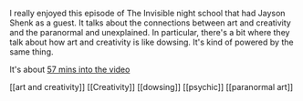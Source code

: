 I really enjoyed this episode of The Invisible night school that had Jayson Shenk as a guest. It talks about the connections between art and creativity and the paranormal and unexplained. In particular, there's a bit where they talk about how art and creativity is like dowsing. It's kind of powered by the same thing.

It's about [57 mins into the video](https://www.youtube.com/live/f78IRxqA8FU?feature=share)

[[art and creativity]] [[Creativity]] [[dowsing]] [[psychic]] [[paranormal art]]